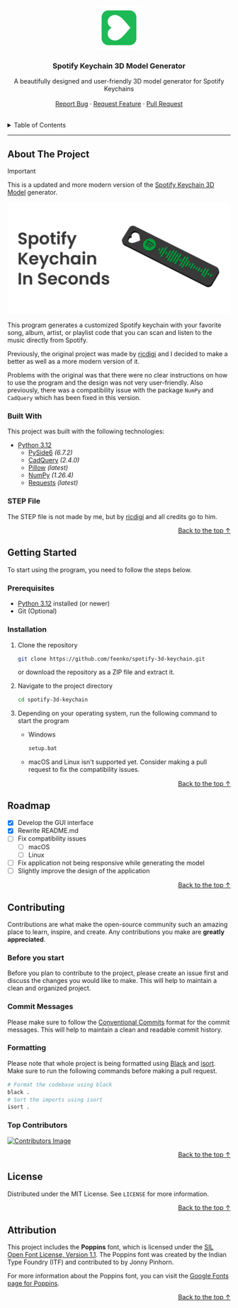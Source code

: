 <a id="rm__top"></a>

<div align="center">
  <a href="#">
    <img src="assets/images/icon.png" alt="Logo" width="100" height="100">
  </a>

  <h3 align="center">Spotify Keychain 3D Model Generator</h3>

  <p align="center">
   A beautifully designed and user-friendly 3D model generator for Spotify Keychains
    <br />
    <br />
    <a href="https://github.com/feenko/spotify-3d-keychain/issues">Report Bug</a>
    ·
    <a href="https://github.com/feenko/spotify-3d-keychain/issues">Request Feature</a>
    ·
    <a href="https://github.com/feenko/spotify-3d-keychain/pulls">Pull Request</a>
  </p>
</div>

<br>

<details>
<summary>Table of Contents</summary>

-   [About the Project](#about-the-project)
    -   [Built With](#built-with)
    -   [STEP File](#step-file)
-   [Getting Started](#getting-started)
    -   [Prerequisites](#prerequisites)
    -   [Installation](#installation)
-   [Roadmap](#roadmap)
-   [Contributing](#contributing)
    -   [Before you start](#before-you-start)
    -   [Commit Messages](#commit-messages)
    -   [Formatting](#formatting)
    -   [Top Contributors](#top-contributors)
-   [License](#license)
-   [Attribution](#attribution)

</details>

---

## About The Project

> [!IMPORTANT]
> This is a updated and more modern version of the [Spotify Keychain 3D Model](https://github.com/ricdigi/spotify_keychain_3D_model) generator.

![Banner](assets/images/banner.png)

This program generates a customized Spotify keychain with your favorite song, album, artist, or playlist code that you can scan and listen to the music directly from Spotify.

Previously, the original project was made by [ricdigi](https://github.com/ricdigi) and I decided to make a better as well as a more modern version of it.

Problems with the original was that there were no clear instructions on how to use the program and the design was not very user-friendly. Also previously, there was a compatibility issue with the package `NumPy` and `CadQuery` which has been fixed in this version.

### Built With

This project was built with the following technologies:

-   [Python 3.12](https://www.python.org/)
    -   [PySide6](https://pypi.org/project/PySide6/) _(6.7.2)_
    -   [CadQuery](https://pypi.org/project/cadquery/) _(2.4.0)_
    -   [Pillow](https://pypi.org/project/Pillow/) _(latest)_
    -   [NumPy](https://pypi.org/project/numpy/) _(1.26.4)_
    -   [Requests](https://pypi.org/project/requests/) _(latest)_

### STEP File

The STEP file is not made by me, but by [ricdigi](https://github.com/ricdigi) and all credits go to him.

<p align="right" style="font-size: 0.9rem;"><a href="#rm__top">Back to the top ↑</a></p>

## Getting Started

To start using the program, you need to follow the steps below.

### Prerequisites

-   [Python 3.12](https://www.python.org/) installed (or newer)
-   Git (Optional)

### Installation

1. Clone the repository

    ```sh
    git clone https://github.com/feenko/spotify-3d-keychain.git
    ```

    or download the repository as a ZIP file and extract it.

2. Navigate to the project directory

    ```sh
    cd spotify-3d-keychain
    ```

3. Depending on your operating system, run the following command to start the program

    - Windows

        ```sh
        setup.bat
        ```

    - macOS and Linux isn't supported yet. Consider making a pull request to fix the compatibility issues.

<p align="right" style="font-size: 0.9rem;"><a href="#readme-top">Back to the top ↑</a></p>

## Roadmap

-   [x] Develop the GUI interface
-   [x] Rewrite README.md
-   [ ] Fix compatibility issues
    -   [ ] macOS
    -   [ ] Linux
-   [ ] Fix application not being responsive while generating the model
-   [ ] Slightly improve the design of the application

<p align="right" style="font-size: 0.9rem;"><a href="#readme-top">Back to the top ↑</a></p>

## Contributing

Contributions are what make the open-source community such an amazing place to learn, inspire, and create. Any contributions you make are **greatly appreciated**.

### Before you start

Before you plan to contribute to the project, please create an issue first and discuss the changes you would like to make. This will help to maintain a clean and organized project.

### Commit Messages

Please make sure to follow the [Conventional Commits](https://www.conventionalcommits.org/en/v1.0.0/) format for the commit messages. This will help to maintain a clean and readable commit history.

### Formatting

Please note that whole project is being formatted using [Black](https://github.com/psf/black) and [isort](https://github.com/PyCQA/isort). Make sure to run the following commands before making a pull request.

```sh
# Format the codebase using black
black .
# Sort the imports using isort
isort .
```

### Top Contributors

<a href="https://github.com/feenko/spotify-3d-keychain/graphs/contributors">
  <img src="https://contrib.rocks/image?repo=feenko/spotify-3d-keychain" alt="Contributors Image">
</a>

<p align="right" style="font-size: 0.9rem;"><a href="#readme-top">Back to the top ↑</a></p>

## License

Distributed under the MIT License. See `LICENSE` for more information.

<p align="right" style="font-size: 0.9rem;"><a href="#readme-top">Back to the top ↑</a></p>

## Attribution

This project includes the **Poppins** font, which is licensed under the [SIL Open Font License, Version 1.1](https://scripts.sil.org/OFL). The Poppins font was created by the Indian Type Foundry (ITF) and contributed to by Jonny Pinhorn.

For more information about the Poppins font, you can visit the [Google Fonts page for Poppins](https://fonts.google.com/specimen/Poppins).

<p align="right" style="font-size: 0.9rem;"><a href="#readme-top">Back to the top ↑</a></p>
